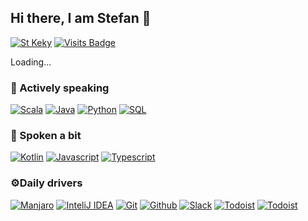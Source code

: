 ## Hi there, I am Stefan 👋

[![St Keky](https://img.shields.io/badge/st-keky-03a9f4?style=flat-square)](https://github.com/stkeky)
[![Visits Badge](https://badges.pufler.dev/visits/stkeky/stkeky?style=flat-square&color=03a9f4)](https://github.com/stkeky/stkeky)

Loading...

### 🔹 Actively speaking
[![Scala](https://img.shields.io/badge/scala-black?style=flat-square&logo=scala)](https://www.scala-lang.org/)
[![Java](https://img.shields.io/badge/java-black?style=flat-square&logo=java)](https://www.java.com/)
[![Python](https://img.shields.io/badge/python-black?style=flat-square&logo=python)](https://www.python.org/)
[![SQL](https://img.shields.io/badge/sql-black?style=flat-square&logo=postgresql)](https://www.postgresql.org/)

### 🔸 Spoken a bit
[![Kotlin](https://img.shields.io/badge/kotlin-black?style=flat-square&logo=kotlin)](https://kotlinlang.org/)
[![Javascript](https://img.shields.io/badge/javascript-black?style=flat-square&logo=javascript)](https://developer.mozilla.org/en-US/docs/Web/JavaScript/)
[![Typescript](https://img.shields.io/badge/typescript-black?style=flat-square&logo=typescript)](https://www.typescriptlang.org/)



### ⚙️Daily drivers
[![Manjaro](https://img.shields.io/badge/manjaro-black?style=flat-square&logo=manjaro)](https://manjaro.org/)
[![InteliJ IDEA](https://img.shields.io/badge/intellij_idea-black?style=flat-square&logo=intellij-idea)](https://www.jetbrains.com/idea/)
[![Git](https://img.shields.io/badge/git-black?style=flat-square&logo=git)](https://git-scm.com/)
[![Github](https://img.shields.io/badge/github-black?style=flat-square&logo=github)](https://github.com/)
[![Slack](https://img.shields.io/badge/slack-black?style=flat-square&logo=slack)](https://slack.com/)
[![Todoist](https://img.shields.io/badge/todoist-black?style=flat-square&logo=todoist)](https://todoist.com/)
[![Todoist](https://img.shields.io/badge/spotify-black?style=flat-square&logo=spotify)](https://www.spotify.com/)
